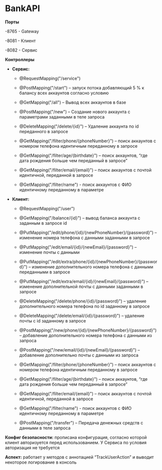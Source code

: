 # BankAPI

**Порты**

-8765 - Gateway

-8081 - Клиент

-8082 - Сервис

**Контроллеры**

- **Сервис:**

    - @RequestMapping("/service")

    - @PostMapping("/start") – запуск потока добавляющий 5 % к балансу всех аккаунтов согласно условию

    - @GetMapping("/all") – Вывод всех аккаунтов в базе

    - @PostMapping("/new") – Создание нового аккаунта с параметрами заданными в теле запроса

    - @DeleteMapping("/delete/{id}") – Удаление аккаунта по id переданного в запросе

    - @GetMapping("/filter/phone/{phoneNumber}") – поиск аккаунтов с номером телефона идентичным переданному в запросе

    - @GetMapping("/filter/age/{birthdate}") – поиск аккаунтов, “где дата рождения больше чем переданный в запросе”

    - @GetMapping("/filter/email/{email}") – поиск аккаунтов с почтой идентичной, переданной в запросе

    - @GetMapping("/filter/name") - поиск аккаунтов с ФИО идентичному переданному в параметре 

- **Клиент:**

    - @RequestMapping("/user")

    - @GetMapping("/balance/{id}") – вывод баланса аккаунта с заданным в запросе id

    - @PutMapping("/edit/phone/{id}/{newPhoneNumber}/{password}") – изменение номера телефона с данными заданными в запросе

    - @PutMapping("/edit/email/{id}/{newEmail}/{password}") – изменение почты с данными 
    - @PutMapping("/edit/extra/phone/{id}/{newPhoneNumber}/{password}") – изменение дополнительного номера телефона с данными переданными в запросе
    - @PutMapping("/edit/extra/email/{id}/{newEmail}/{password}") – изменение дополнительной почты с данными заданными в запросе

    - @DeleteMapping("/delete/phone/{id}/{password}") – удаление дополнительного номера телефона по id заданному в запросе

    - @DeleteMapping("/delete/email/{id}/{password}") – удаление почты с id заданному в запросе

    - @PostMapping("/new/phone/{id}/{newPhoneNumber}/{password}") – добавление дополнительного номера телефона с данными из запроса

    - @PostMapping("/new/email/{id}/{newEmail}/{password}") – добавление дополнительно почты с данными из запроса

    - @GetMapping("/filter/phone/{phoneNumber}") – поиск аккаунтов с номером телефона идентичным переданному в запросе
    - @GetMapping("/filter/age/{birthdate}") – поиск аккаунтов, “где дата рождения больше чем переданный в запросе”

    - @GetMapping("/filter/email/{email}") – поиск аккаунтов с почтой идентичной, переданной в запросе

    - @GetMapping("/filter/name") - поиск аккаунтов с ФИО идентичному переданному в параметре

    - @PostMapping("/transfer") – Передача денежных средств с данными в теле запроса

**Конфиг безопасности:** прописана конфигурация, согласно которой клиент авторизуется перед использованием. У Сервиса по условия авторизация не требуется


**Аспект:** работает у методов с аннотацией “TrackUserAction” и выводит некоторое логирование в консоль

